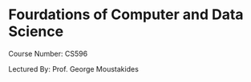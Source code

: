 # Fourdations of Computer and Data Science

Course Number: CS596

Lectured By: Prof. George Moustakides